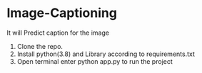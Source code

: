 # Image-Captioning
It will Predict caption for the image

1. Clone the repo.
2. Install python(3.8) and Library according to requirements.txt
3. Open terminal enter python app.py to run the project
